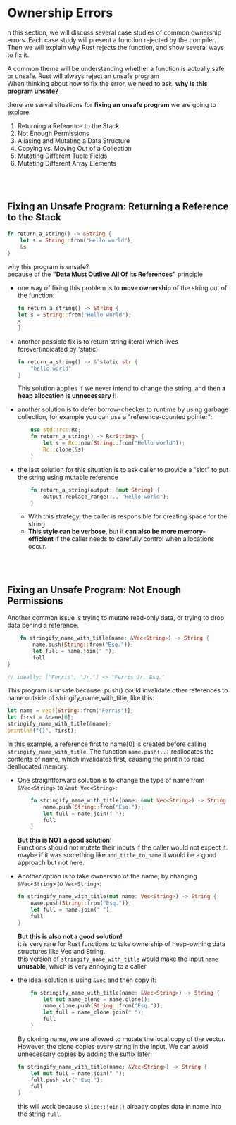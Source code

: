 # Ownership Errors

n this section, we will discuss several case studies of common ownership errors. Each case study will present a function rejected by the compiler. Then we will explain why Rust rejects the function, and show several ways to fix it.

A common theme will be understanding whether a function is actually safe or unsafe. Rust will always reject an unsafe program  
When thinking about how to fix the error, we need to ask: __why is this program unsafe?__  


there are serval situations for __fixing an unsafe program__ we are going to explore:


1. Returning a Reference to the Stack
2. Not Enough Permissions
3. Aliasing and Mutating a Data Structure
4. Copying vs. Moving Out of a Collection
5. Mutating Different Tuple Fields
6. Mutating Different Array Elements

<br>
<br>


## Fixing an Unsafe Program: Returning a Reference to the Stack  
```rust
fn return_a_string() -> &String {
    let s = String::from("Hello world");
    &s
}
```
why this program is unsafe?  
because of the __"Data Must Outlive All Of Its References"__ principle  

- one way of fixing this problem is to __move ownership__ of the string out of the function:
    ```rust
    fn return_a_string() -> String {
    let s = String::from("Hello world");
    s
    }
    ```

- another possible fix is to return string literal which lives forever(indicated by 'static)
    ```rust
    fn return_a_string() -> &`static str {
        "hello world"
    }
    ```
    This solution applies if we never intend to change the string, and then __a heap allocation is unnecessary__ !!

- another solution is to defer borrow-checker to runtime by using garbage collection, for example you can use a "reference-counted pointer":
    ```rust
        use std::rc::Rc;
        fn return_a_string() -> Rc<String> {
            let s = Rc::new(String::from("Hello world"));
            Rc::clone(&s)
        }
    ```

- the last solution for this situation is to ask caller to provide a "slot" to put the string using mutable reference

    ```rust
        fn return_a_string(output: &mut String) {
            output.replace_range(.., "Hello world");
        }
    ```
    - With this strategy, the caller is responsible for creating space for the string
    - __This style can be verbose__, but it __can also be more memory-efficient__ if the caller needs to carefully control when allocations occur.


<br>
<br>


## Fixing an Unsafe Program: Not Enough Permissions  

Another common issue is trying to mutate read-only data, or trying to drop data behind a reference.

```rust
    fn stringify_name_with_title(name: &Vec<String>) -> String {
        name.push(String::from("Esq."));
        let full = name.join(" ");
        full
}

// ideally: ["Ferris", "Jr."] => "Ferris Jr. Esq."
```
This program is unsafe because .push() could invalidate other references to name outside of stringify_name_with_title, like this:
```rust
let name = vec![String::from("Ferris")];
let first = &name[0];
stringify_name_with_title(&name);
println!("{}", first);
```
In this example, a reference first to name[0] is created before calling ```stringify_name_with_title```. The function ```name.push(..)``` reallocates the contents of name, which invalidates first, causing the println to read deallocated memory.

- One straightforward solution is to change the type of name from ```&Vec<String>``` to ```&mut Vec<String>```:
    ```rust
        fn stringify_name_with_title(name: &mut Vec<String>) -> String {
            name.push(String::from("Esq."));
            let full = name.join(" ");
            full
        }
    ```
    __But this is NOT a good solution!__  
    Functions should not mutate their inputs if the caller would not expect it. maybe if it was something like ```add_title_to_name``` it would be a good approach but not here.  


- Another option is to take ownership of the name, by changing ```&Vec<String>``` to ```Vec<String>```:
    ```rust
    fn stringify_name_with_title(mut name: Vec<String>) -> String {
        name.push(String::from("Esq."));
        let full = name.join(" ");
        full
    }
    ```
    __But this is also not a good solution!__  
    it is very rare for Rust functions to take ownership of heap-owning data structures like Vec and String.     
    this version of ```stringify_name_with_title``` would make the input ``name`` __unusable__, which is very annoying to a caller

- the ideal solution is using ```&Vec``` and then copy it:
    ```rust 
        fn stringify_name_with_title(name: &Vec<String>) -> String {
            let mut name_clone = name.clone();
            name_clone.push(String::from("Esq."));
            let full = name_clone.join(" ");
            full
        }
    ```
    By cloning name, we are allowed to mutate the local copy of the vector. However, the clone copies every string in the input. We can avoid unnecessary copies by adding the suffix later:
    ```rust
    fn stringify_name_with_title(name: &Vec<String>) -> String {
        let mut full = name.join(" ");
        full.push_str(" Esq.");
        full
    }
    ```
    this will work because ```slice::join()``` already copies data in name into the string ```full```.
    